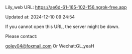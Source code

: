 Lily_web URL: https://ae6d-61-165-102-156.ngrok-free.app

Updated at: 2024-12-10 09:24:54

If you cannot open this URL, the server might be down.

Please contact: 

goley04@foxmail.com Or Wechat:GL_yeaH